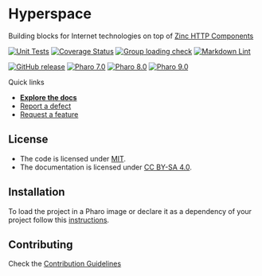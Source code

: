 # Hyperspace

Building blocks for Internet technologies on top of [Zinc HTTP Components](https://github.com/svenvc/zinc)

[![Unit Tests](https://github.com/ba-st/Hyperspace/actions/workflows/unit-tests.yml/badge.svg)](https://github.com/ba-st/Hyperspace/actions/workflows/unit-tests.yml)
[![Coverage Status](https://codecov.io/github/ba-st/Hyperspace/coverage.svg?branch=release-candidate)](https://codecov.io/gh/ba-st/Hyperspace/branch/release-candidate)
[![Group loading check](https://github.com/ba-st/Hyperspace/actions/workflows/loading-groups.yml/badge.svg)](https://github.com/ba-st/Hyperspace/actions/workflows/loading-groups.yml)
[![Markdown Lint](https://github.com/ba-st/Hyperspace/actions/workflows/markdown-lint.yml/badge.svg)](https://github.com/ba-st/Hyperspace/actions/workflows/markdown-lint.yml)

[![GitHub release](https://img.shields.io/github/release/ba-st/Hyperspace.svg)](https://github.com/ba-st/Hyperspace/releases/latest)
[![Pharo 7.0](https://img.shields.io/badge/Pharo-7.0-informational)](https://pharo.org)
[![Pharo 8.0](https://img.shields.io/badge/Pharo-8.0-informational)](https://pharo.org)
[![Pharo 9.0](https://img.shields.io/badge/Pharo-9.0-informational)](https://pharo.org)

Quick links

- [**Explore the docs**](docs/)
- [Report a defect](https://github.com/ba-st/Hyperspace/issues/new?labels=Type%3A+Defect)
- [Request a feature](https://github.com/ba-st/Hyperspace/issues/new?labels=Type%3A+Feature)

## License

- The code is licensed under [MIT](LICENSE).
- The documentation is licensed under [CC BY-SA 4.0](http://creativecommons.org/licenses/by-sa/4.0/).

## Installation

To load the project in a Pharo image or declare it as a dependency of your
project follow this [instructions](docs/Installation.md).

## Contributing

Check the [Contribution Guidelines](CONTRIBUTING.md)
